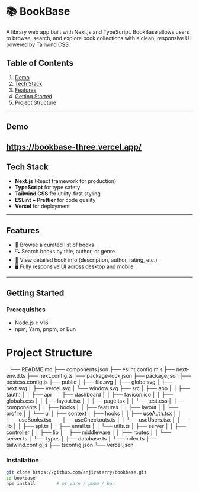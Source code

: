 # 📚 BookBase

A library web app built with Next.js and TypeScript. BookBase allows users to browse, search, and explore book collections with a clean, responsive UI powered by Tailwind CSS.

## Table of Contents

1. [Demo](#demo)  
2. [Tech Stack](#tech-stack)  
3. [Features](#features)  
4. [Getting Started](#getting-started)  
5. [Project Structure](#project-structure)  


---

## Demo
https://bookbase-three.vercel.app/
---

## Tech Stack

- **Next.js** (React framework for production)
- **TypeScript** for type safety
- **Tailwind CSS** for utility-first styling
- **ESLint + Prettier** for code quality
- **Vercel** for deployment

---

## Features

- 📖 Browse a curated list of books  
- 🔍 Search books by title, author, or genre  
- 📑 View detailed book info (description, author, rating, etc.)  
- 🖥️ Fully responsive UI across desktop and mobile  

---

## Getting Started

### Prerequisites

- Node.js ≥ v16  
- npm, Yarn, pnpm, or Bun  

# Project Structure
.
├── README.md
├── components.json
├── eslint.config.mjs
├── next-env.d.ts
├── next.config.ts
├── package-lock.json
├── package.json
├── postcss.config.js
├── public
│   ├── file.svg
│   ├── globe.svg
│   ├── next.svg
│   ├── vercel.svg
│   └── window.svg
├── src
│   ├── app
│   │   ├── (auth)
│   │   ├── api
│   │   ├── dashboard
│   │   ├── favicon.ico
│   │   ├── globals.css
│   │   ├── layout.tsx
│   │   ├── page.tsx
│   │   └── test.css
│   ├── components
│   │   ├── books
│   │   ├── features
│   │   ├── layout
│   │   ├── profile
│   │   └── ui
│   ├── context
│   ├── hooks
│   │   ├── useAuth.tsx
│   │   ├── useBooks.tsx
│   │   ├── useCheckouts.ts
│   │   └── useUsers.tsx
│   ├── lib
│   │   ├── api.ts
│   │   ├── email.ts
│   │   └── utils.ts
│   ├── server
│   │   ├── controller
│   │   ├── lib
│   │   ├── middleware
│   │   ├── routes
│   │   └── server.ts
│   └── types
│       ├── database.ts
│       └── index.ts
├── tailwind.config.js
├── tsconfig.json
└── vercel.json


### Installation

```bash
git clone https://github.com/anjiraterry/bookbase.git
cd bookbase
npm install        # or yarn / pnpm / bun
